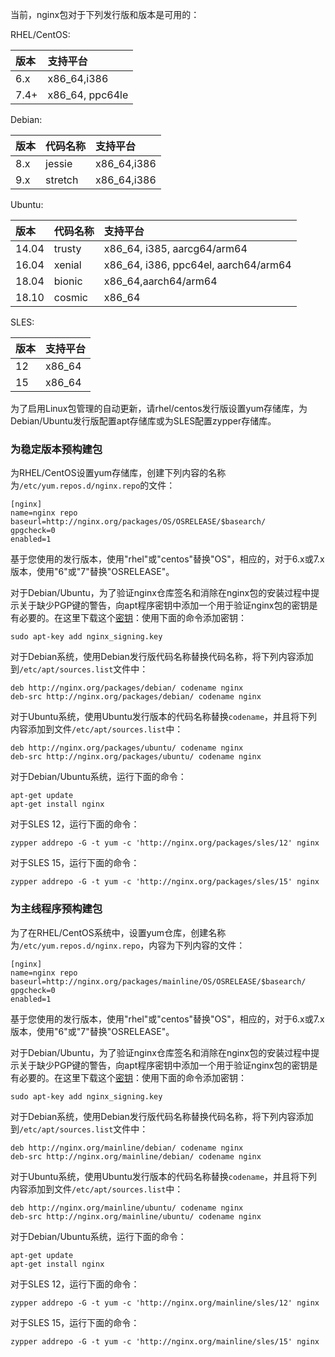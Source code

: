 当前，nginx包对于下列发行版和版本是可用的：

RHEL/CentOS:

| 版本 | 支持平台 |
| :--- | :--- |
| 6.x | x86\_64,i386 |
| 7.4+ | x86\_64, ppc64le |

Debian:

| 版本 | 代码名称 | 支持平台 |
| :--- | :--- | :--- |
| 8.x | jessie | x86\_64,i386 |
| 9.x | stretch | x86\_64,i386 |

Ubuntu:

| 版本 | 代码名称 | 支持平台 |
| :--- | :--- | :--- |
| 14.04 | trusty | x86\_64, i385, aarcg64/arm64 |
| 16.04 | xenial | x86\_64, i386, ppc64el, aarch64/arm64 |
| 18.04 | bionic | x86\_64,aarch64/arm64 |
| 18.10 | cosmic | x86\_64 |

SLES:

| 版本 | 支持平台 |
| :--- | :--- |
| 12 | x86\_64 |
| 15 | x86\_64 |

为了启用Linux包管理的自动更新，请rhel/centos发行版设置yum存储库，为Debian/Ubuntu发行版配置apt存储库或为SLES配置zypper存储库。

### 为稳定版本预构建包

为RHEL/CentOS设置yum存储库，创建下列内容的名称为`/etc/yum.repos.d/nginx.repo`的文件：

```
[nginx]
name=nginx repo
baseurl=http://nginx.org/packages/OS/OSRELEASE/$basearch/
gpgcheck=0
enabled=1
```

基于您使用的发行版本，使用"rhel"或"centos"替换"OS"，相应的，对于6.x或7.x版本，使用"6"或"7"替换"OSRELEASE"。

对于Debian/Ubuntu，为了验证nginx仓库签名和消除在nginx包的安装过程中提示关于缺少PGP键的警告，向apt程序密钥中添加一个用于验证nginx包的密钥是有必要的。在这里下载这个[密钥](http://nginx.org/keys/nginx_signing.key)：使用下面的命令添加密钥：

```
sudo apt-key add nginx_signing.key
```

对于Debian系统，使用Debian发行版代码名称替换代码名称，将下列内容添加到`/etc/apt/sources.list`文件中：

```
deb http://nginx.org/packages/debian/ codename nginx
deb-src http://nginx.org/packages/debian/ codename nginx
```

对于Ubuntu系统，使用Ubuntu发行版本的代码名称替换`codename`，并且将下列内容添加到文件`/etc/apt/sources.list`中：

```
deb http://nginx.org/packages/ubuntu/ codename nginx
deb-src http://nginx.org/packages/ubuntu/ codename nginx
```

对于Debian/Ubuntu系统，运行下面的命令：

```
apt-get update
apt-get install nginx
```

对于SLES 12，运行下面的命令：

```
zypper addrepo -G -t yum -c 'http://nginx.org/packages/sles/12' nginx
```

对于SLES 15，运行下面的命令：

```
zypper addrepo -G -t yum -c 'http://nginx.org/packages/sles/15' nginx
```

### 为主线程序预构建包

为了在RHEL/CentOS系统中，设置yum仓库，创建名称为`/etc/yum.repos.d/nginx.repo`，内容为下列内容的文件：

```
[nginx]
name=nginx repo
baseurl=http://nginx.org/packages/mainline/OS/OSRELEASE/$basearch/
gpgcheck=0
enabled=1
```

基于您使用的发行版本，使用"rhel"或"centos"替换"OS"，相应的，对于6.x或7.x版本，使用"6"或"7"替换"OSRELEASE"。

对于Debian/Ubuntu，为了验证nginx仓库签名和消除在nginx包的安装过程中提示关于缺少PGP键的警告，向apt程序密钥中添加一个用于验证nginx包的密钥是有必要的。在这里下载这个[密钥](http://nginx.org/keys/nginx_signing.key)：使用下面的命令添加密钥：

```
sudo apt-key add nginx_signing.key
```

对于Debian系统，使用Debian发行版代码名称替换代码名称，将下列内容添加到`/etc/apt/sources.list`文件中：

```
deb http://nginx.org/mainline/debian/ codename nginx
deb-src http://nginx.org/mainline/debian/ codename nginx
```

对于Ubuntu系统，使用Ubuntu发行版本的代码名称替换`codename`，并且将下列内容添加到文件`/etc/apt/sources.list`中：

```
deb http://nginx.org/mainline/ubuntu/ codename nginx
deb-src http://nginx.org/mainline/ubuntu/ codename nginx
```

对于Debian/Ubuntu系统，运行下面的命令：

```
apt-get update
apt-get install nginx
```

对于SLES 12，运行下面的命令：

```
zypper addrepo -G -t yum -c 'http://nginx.org/mainline/sles/12' nginx
```

对于SLES 15，运行下面的命令：

```
zypper addrepo -G -t yum -c 'http://nginx.org/mainline/sles/15' nginx
```



































































































































































